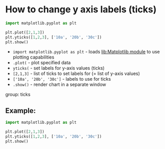 # How to change y axis labels (ticks)

```python
import matplotlib.pyplot as plt

plt.plot([2,1,3])
plt.yticks([1,2,3], ['10a', '20b', '30c'])
plt.show()
```

- `import matplotlib.pyplot as plt` - loads [lib:Matplotlib module](python-matplotlib/how-to-install-matplotlib-python-lib-in-ubuntu-ubuntuversion) to use plotting capabilities
- `.plot(` - plot specified data
- `yticks(` - set labels for y-axis values (ticks)
- `[2,1,3]` - list of ticks to set labels for (= list of y-axis values)
- `['10a', '20b', '30c']` - labels to use for ticks
- `.show()` - render chart in a separate window

group: ticks

## Example: 
```python
import matplotlib.pyplot as plt

plt.plot([2,1,3])
plt.yticks([1,2,3], ['10a', '20b', '30c'])
plt.show()
```

